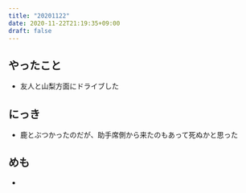 ```yaml
---
title: "20201122"
date: 2020-11-22T21:19:35+09:00
draft: false
---
```


## やったこと
* 友人と山梨方面にドライブした

## にっき
* 鹿とぶつかったのだが、助手席側から来たのもあって死ぬかと思った

## めも
* 
